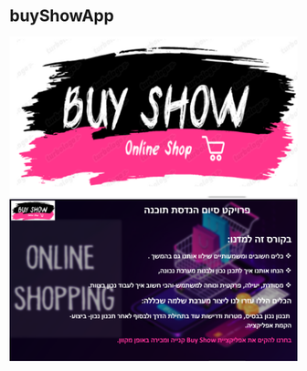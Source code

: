 # buyShowApp
![](https://github.com/georgekouzi/buyShowApp/blob/master/images/%E2%80%8F%E2%80%8F%D7%A6%D7%99%D7%9C%D7%95%D7%9D%20%D7%9E%D7%A1%D7%9A%20(324).png?raw=true)
![](https://github.com/georgekouzi/buyShowApp/blob/master/images/%E2%80%8F%E2%80%8F%D7%A6%D7%99%D7%9C%D7%95%D7%9D%20%D7%9E%D7%A1%D7%9A%20(325).png?raw=true)

